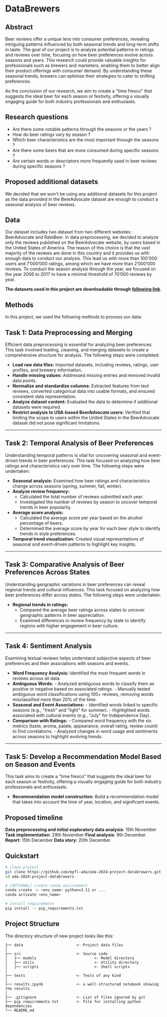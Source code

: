 # DataBrewers

## Abstract
Beer reviews offer a unique lens into consumer preferences, revealing intriguing patterns influenced by both seasonal trends and long-term shifts in taste. The goal of our project is to analyze potential patterns in ratings and reviews over time, focusing on how beer preferences evolve across seasons and years. This research could provide valuable insights for professionals such as brewers and marketers, enabling them to better align their product offerings with consumer demand. By understanding these seasonal trends, brewers can optimize their strategies to cater to shifting preferences.

As the conclusion of our research, we aim to create a "time fresco" that suggests the ideal beer for each season or festivity, offering a visually engaging guide for both industry professionals and enthusiasts.

## Research questions
- Are there some notable patterns through the seasons or the years ?
- How do beer ratings vary by season ?
- Which beer characteristics are the most important through the seasons ?
- Are there some beers that are more consumed during specific seasons ?
- Are certain words or descriptors more frequently used in beer reviews during specific seasons ?

## Proposed additional datasets
We decided that we won't be using any additional datasets for this project as the data provided in the BeerAdvocate dataset are enough to conduct a seasonal analysis of beer reviews.

## Data 
Our dataset includes two dataset from two different websites : BeerAdvocate and RateBeer. In data preprocessing, we decided to analyze only the reviews published on the BeerAdvocate website, by users based in the United States of America. The reason of this choice is that the vast majority of the reviews are done in this country and it provides us with enough data to conduct our analysis. This lead us with more than 100'000 users and 7’000’000 ratings, among which we have more than 2’000’000 reviews. To conduct the season analysis through the year, we focused on the year 2006 to 2017 to have a minimal threshold of 70’000 reviews by year. 

**The datasets used in this project are downloadable through [following link](https://drive.google.com/drive/folders/1Wz6D2FM25ydFw_-41I9uTwG9uNsN4TCF?usp=share_link)**.

## Methods
In this project, we used the following methods to process our data:

## Task 1: Data Preprocessing and Merging
Efficient data preprocessing is essential for analyzing beer preferences. This task involved loading, cleaning, and merging datasets to create a comprehensive structure for analysis. The following steps were completed:

- **Load raw data files:** Imported datasets, including reviews, ratings, user profiles, and brewery information.
- **Handle missing values:** Addressed missing entries and removed invalid data points.
- **Normalize and standardize columns:** Extracted features from text reviews, converted categorical data into usable formats, and ensured consistent data representation.
- **Analyze dataset content:** Evaluated the data to determine if additional datasets were required.
- **Restrict analysis to USA-based BeerAdvocate users:** Verified that limiting the scope to users within the United States in the BeerAdvocate dataset did not pose significant limitations.

---

## Task 2: Temporal Analysis of Beer Preferences
Understanding temporal patterns is vital for uncovering seasonal and event-driven trends in beer preferences. This task focused on analyzing how beer ratings and characteristics vary over time. The following steps were undertaken:

- **Seasonal analysis:** Examined how beer ratings and characteristics change across seasons (spring, summer, fall, winter).
- **Analyze review frequency:**
    - Calculated the total number of reviews submitted each year.
    - Investigated the number of reviews by season to uncover temporal trends in beer popularity.
- **Average score analysis:**
    - Calculated the average score per year based on the alcohol percentage of beers.
    - Determined the average score by year for each beer style to identify trends in style preferences.
- **Temporal trend visualization:** Created visual representations of seasonal and event-driven patterns to highlight key insights.

---

## Task 3: Comparative Analysis of Beer Preferences Across States
Understanding geographic variations in beer preferences can reveal regional trends and cultural influences. This task focused on analyzing how beer preferences differ across states. The following steps were undertaken:

- **Regional trends in ratings:**
    - Compared the average beer ratings across states to uncover geographic patterns in beer appreciation.
    - Examined differences in review frequency by state to identify regions with higher engagement in beer culture.

---

## Task 4: Sentiment Analysis

Examining textual reviews helps understand subjective aspects of beer preferences and their associations with seasons and events.

- **Word Frequency Analysis:** Identified the most frequent words in reviews across all data.
- **Ambiguous Words:**
        - Analyzed ambiguous words to classify them as positive or negative based on associated ratings.
        - Manually tested ambiguous word classifications using 100+ reviews, removing words misclassified more than 20% of the time.
- **Seasonal and Event Associations:**
        - Identified words linked to specific seasons (e.g., "fresh" and "light" for summer).
        - Highlighted words associated with cultural events (e.g., "July" for Independence Day).
- **Comparison with Ratings:**
        - Compared word frequency with the six metrics (taste, aroma, palate, appearance, overall rating, review count) to find correlations.
        - Analyzed changes in word usage and sentiments across seasons to highlight evolving trends.

---

## Task 5: Develop a Recommendation Model Based on Season and Events
This task aims to create a "time fresco" that suggests the ideal beer for each season or festivity, offering a visually engaging guide for both industry professionals and enthusiasts.

- **Recommendation model construction:** Build a recommendation model that takes into account the time of year, location, and significant events.

## Proposed timeline

**Data preprocessing and initial exploratory data analysis**: 15th November
**Task implementation**: 29th November
**Final analysis**: 9th December
**Report**: 15th December
**Data story**: 20th December

## Quickstart

```bash
# clone project
git clone https://github.com/epfl-ada/ada-2024-project-databrewers.git
cd ada-2024-project-databrewers

# [OPTIONAL] create conda environment
conda create -n <env_name> python=3.11 or ...
conda activate <env_name>

# install requirements
pip install -r pip_requirements.txt
```

## Project Structure

The directory structure of new project looks like this:

```
├── data                        <- Project data files
│
├── src                         <- Source code
│   ├── models                          <- Model directory
│   ├── utils                           <- Utility directory
│   ├── scripts                         <- Shell scripts
│
├── tests                       <- Tests of any kind
│
├── results.ipynb               <- a well-structured notebook showing the results
│
├── .gitignore                  <- List of files ignored by git
├── pip_requirements.txt        <- File for installing python dependencies
└── README.md
```

